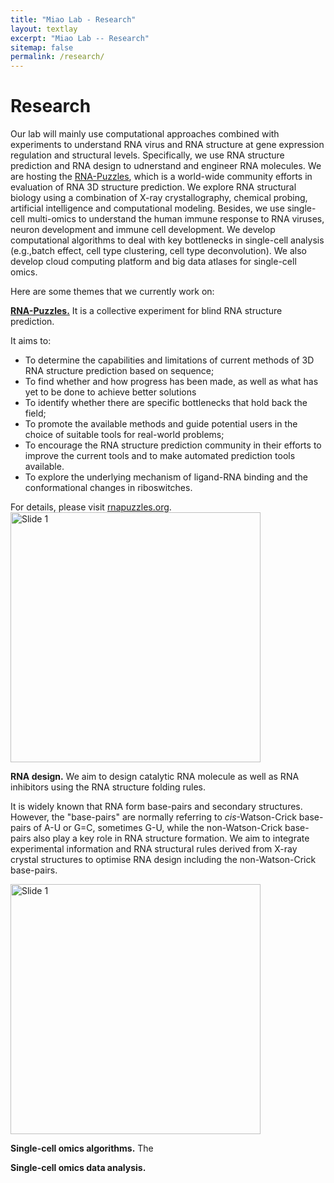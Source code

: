 ```yaml
---
title: "Miao Lab - Research"
layout: textlay
excerpt: "Miao Lab -- Research"
sitemap: false
permalink: /research/
---
```


# Research

Our lab will mainly use computational approaches combined with experiments to understand RNA virus and RNA structure at gene expression regulation and structural levels.
Specifically, we use RNA structure prediction and RNA design to udnerstand and engineer RNA molecules. We are hosting the [RNA-Puzzles](http://www.rnapuzzles.org), which is a world-wide community efforts in evaluation of RNA 3D structure prediction. We explore RNA structural biology using a combination of X-ray crystallography, chemical probing, artificial intelligence and computational modeling. 
Besides, we use single-cell multi-omics to understand the human immune response to RNA viruses, neuron development and immune cell development. We develop computational algorithms to deal with key bottlenecks in single-cell analysis (e.g.,batch effect, cell type clustering, cell type deconvolution). We also develop cloud computing platform and big data atlases for single-cell omics.

Here are some themes that we currently work on:

**[RNA-Puzzles.](http://www.rnapuzzles.org)** It is a collective experiment for blind RNA structure prediction.    

It aims to:     
* To determine the capabilities and limitations of current methods of 3D RNA structure prediction based on sequence;    
* To find whether and how progress has been made, as well as what has yet to be done to achieve better solutions    
* To identify whether there are specific bottlenecks that hold back the field;
* To promote the available methods and guide potential users in the choice of suitable tools for real-world problems;
* To encourage the RNA structure prediction community in their efforts to improve the current tools and to make automated prediction tools available.
* To explore the underlying mechanism of ligand-RNA binding and the conformational changes in riboswitches.

For details, please visit [rnapuzzles.org](http://www.rnapuzzles.org).
<img src="{{ site.url }}{{ site.baseurl }}/images/homepic/rnapuzzles_screenshot.png" alt="Slide 1" style="height:400px;"/>

**RNA design.** We aim to design catalytic RNA molecule as well as RNA inhibitors using the RNA structure folding rules. 

It is widely known that RNA form base-pairs and secondary structures. However, the "base-pairs" are normally referring to *cis*-Watson-Crick base-pairs of A-U or G=C, sometimes G-U, while 
the non-Watson-Crick base-pairs also play a key role in RNA structure formation. We aim to integrate experimental information and RNA structural rules derived from X-ray crystal structures 
to optimise RNA design including the non-Watson-Crick base-pairs. 

<img src="{{ site.url }}{{ site.baseurl }}/images/respic/nonWC_design.png" alt="Slide 1" style="height:400px;"/>


**Single-cell omics algorithms.** The 


**Single-cell omics data analysis.**

